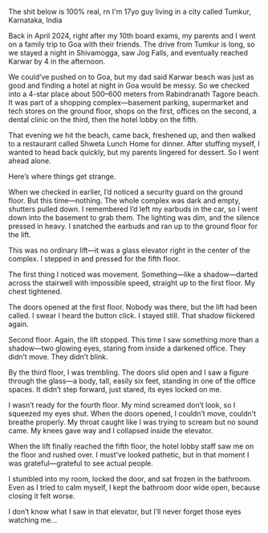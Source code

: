 
The shit below is 100% real, rn I'm 17yo guy living in a city called Tumkur, Karnataka, India 

Back in April 2024, right after my 10th board exams, my parents and I went on a family trip to Goa with their friends. The drive from Tumkur is long, so we stayed a night in Shivamogga, saw Jog Falls, and eventually reached Karwar by 4 in the afternoon.

We could’ve pushed on to Goa, but my dad said Karwar beach was just as good and finding a hotel at night in Goa would be messy. So we checked into a 4-star place about 500–600 meters from Rabindranath Tagore beach. It was part of a shopping complex—basement parking, supermarket and tech stores on the ground floor, shops on the first, offices on the second, a dental clinic on the third, then the hotel lobby on the fifth.

That evening we hit the beach, came back, freshened up, and then walked to a restaurant called Shweta Lunch Home for dinner. After stuffing myself, I wanted to head back quickly, but my parents lingered for dessert. So I went ahead alone.

Here’s where things get strange.

When we checked in earlier, I’d noticed a security guard on the ground floor. But this time—nothing. The whole complex was dark and empty, shutters pulled down. I remembered I’d left my earbuds in the car, so I went down into the basement to grab them. The lighting was dim, and the silence pressed in heavy. I snatched the earbuds and ran up to the ground floor for the lift.

This was no ordinary lift—it was a glass elevator right in the center of the complex. I stepped in and pressed for the fifth floor.

The first thing I noticed was movement. Something—like a shadow—darted across the stairwell with impossible speed, straight up to the first floor. My chest tightened.

The doors opened at the first floor. Nobody was there, but the lift had been called. I swear I heard the button click. I stayed still. That shadow flickered again.

Second floor. Again, the lift stopped. This time I saw something more than a shadow—two glowing eyes, staring from inside a darkened office. They didn’t move. They didn’t blink.

By the third floor, I was trembling. The doors slid open and I saw a figure through the glass—a body, tall, easily six feet, standing in one of the office spaces. It didn’t step forward, just stared, its eyes locked on me.

I wasn’t ready for the fourth floor. My mind screamed don’t look, so I squeezed my eyes shut. When the doors opened, I couldn’t move, couldn’t breathe properly. My throat caught like I was trying to scream but no sound came. My knees gave way and I collapsed inside the elevator.

When the lift finally reached the fifth floor, the hotel lobby staff saw me on the floor and rushed over. I must’ve looked pathetic, but in that moment I was grateful—grateful to see actual people.

I stumbled into my room, locked the door, and sat frozen in the bathroom. Even as I tried to calm myself, I kept the bathroom door wide open, because closing it felt worse.

I don’t know what I saw in that elevator, but I’ll never forget those eyes watching me...



